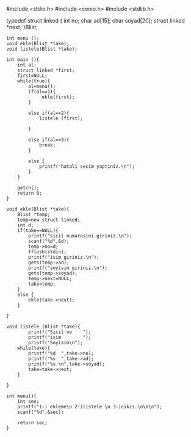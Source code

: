 #include <stdio.h>
#include <conio.h>
#include <stdlib.h>

typedef struct linked {
	int no;
	char ad[15];
	char soyad[20];
	struct linked *next;
	}Blist;
	
	int menu ();
	void ekle(Blist *take);
	void listele(Blist *take);
	
	int main (){
		int al;
		struct linked *first;
		first=NULL;
		while(true){
			al=menu();
			if(al==1){
				 ekle(first);
			}
			
			else if(al==2){
				listele (first);
				
			}
			
			else if(al==3){
				break;
			}
			
			else {
				printf("hatali secim yaptiniz.\n");
			}
		}		
		
		getch();
		return 0;
	}
	
	void ekle(Blist *take){
		Blist *temp;
		temp=new struct linked;
		int d;
		if(take==NULL){
			printf("sicil numarasini giriniz.\n");
			scanf("%d",&d);
			temp->no=d;
			fflush(stdin);
			printf("isim giriniz.\n");
			gets(temp->ad);
			printf("soyisim giriniz.\n");
			gets(temp->soyad);
			temp->next=NULL;
			take=temp;
		}
		else {
			ekle(take->next);
		}
		
	}
	
	void listele (Blist *take){
			printf("Sicil no	");
			printf("isim		");
			printf("Soyisim\n");
		while(take){
			printf("%d	",take->no);
			printf("%s	",take->ad);
			printf("%s \n",take->soyad);
			take=take->next;
		}
		
	}
	
	int menu(){
		int sec;
		printf("1-) ekleme\n 2-)listele \n 3-)cikis.\n\n\n");
		scanf("%d",&sec);
		
		return sec;
	}
